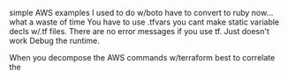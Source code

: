 simple AWS examples I used to do w/boto
have to convert to ruby now... what a waste of time
You have to use .tfvars you cant make static variable decls w/.tf files. There are no error messages if you use tf. Just doesn't work
Debug the runtime. 

When you decompose the AWS commands w/terraform best to correlate the 
